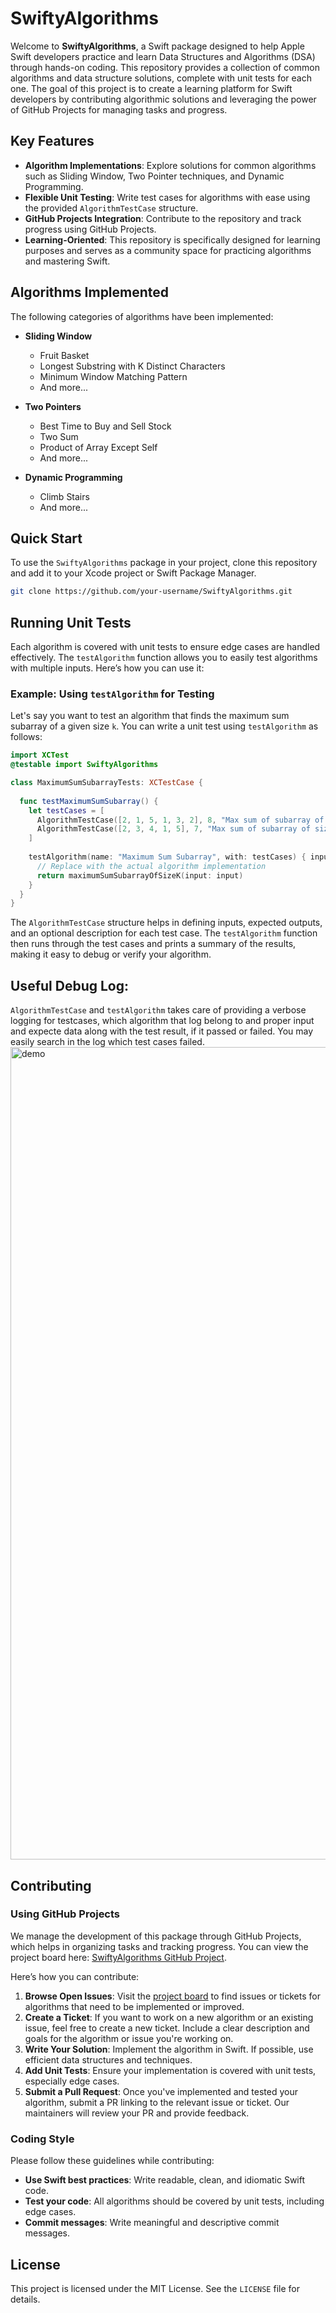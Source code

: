 # SwiftyAlgorithms

Welcome to **SwiftyAlgorithms**, a Swift package designed to help Apple Swift developers practice and learn Data Structures and Algorithms (DSA) through hands-on coding. This repository provides a collection of common algorithms and data structure solutions, complete with unit tests for each one. The goal of this project is to create a learning platform for Swift developers by contributing algorithmic solutions and leveraging the power of GitHub Projects for managing tasks and progress.

## Key Features

- **Algorithm Implementations**: Explore solutions for common algorithms such as Sliding Window, Two Pointer techniques, and Dynamic Programming.
- **Flexible Unit Testing**: Write test cases for algorithms with ease using the provided `AlgorithmTestCase` structure.
- **GitHub Projects Integration**: Contribute to the repository and track progress using GitHub Projects.
- **Learning-Oriented**: This repository is specifically designed for learning purposes and serves as a community space for practicing algorithms and mastering Swift.

## Algorithms Implemented

The following categories of algorithms have been implemented:

- **Sliding Window**
  - Fruit Basket
  - Longest Substring with K Distinct Characters
  - Minimum Window Matching Pattern
  - And more...
  
- **Two Pointers**
  - Best Time to Buy and Sell Stock
  - Two Sum
  - Product of Array Except Self
  - And more...

- **Dynamic Programming**
  - Climb Stairs
  - And more...

## Quick Start

To use the `SwiftyAlgorithms` package in your project, clone this repository and add it to your Xcode project or Swift Package Manager.

```bash
git clone https://github.com/your-username/SwiftyAlgorithms.git
```

## Running Unit Tests

Each algorithm is covered with unit tests to ensure edge cases are handled effectively. The `testAlgorithm` function allows you to easily test algorithms with multiple inputs. Here’s how you can use it:

### Example: Using `testAlgorithm` for Testing

Let's say you want to test an algorithm that finds the maximum sum subarray of a given size `k`. You can write a unit test using `testAlgorithm` as follows:

```swift
import XCTest
@testable import SwiftyAlgorithms

class MaximumSumSubarrayTests: XCTestCase {
  
  func testMaximumSumSubarray() {
    let testCases = [
      AlgorithmTestCase([2, 1, 5, 1, 3, 2], 8, "Max sum of subarray of size 3 is 8"),
      AlgorithmTestCase([2, 3, 4, 1, 5], 7, "Max sum of subarray of size 2 is 7")
    ]
    
    testAlgorithm(name: "Maximum Sum Subarray", with: testCases) { input in
      // Replace with the actual algorithm implementation
      return maximumSumSubarrayOfSizeK(input: input)
    }
  }
}
```

The `AlgorithmTestCase` structure helps in defining inputs, expected outputs, and an optional description for each test case. The `testAlgorithm` function then runs through the test cases and prints a summary of the results, making it easy to debug or verify your algorithm.

## Useful Debug Log:
`AlgorithmTestCase` and `testAlgorithm` takes care of providing a verbose logging for testcases, which algorithm that log belong to and proper input and expecte data along with the test result, if it passed or failed. You may easily search in the log which test cases failed.
<img width="1300" alt="demo" src="https://github.com/user-attachments/assets/5c56dd7a-a66d-4968-86b3-18bd6adc03b8">


## Contributing

### Using GitHub Projects

We manage the development of this package through GitHub Projects, which helps in organizing tasks and tracking progress. You can view the project board here: [SwiftyAlgorithms GitHub Project](https://github.com/users/mohshin-shah/projects/1).

Here’s how you can contribute:

1. **Browse Open Issues**: Visit the [project board](https://github.com/users/mohshin-shah/projects/1) to find issues or tickets for algorithms that need to be implemented or improved.
2. **Create a Ticket**: If you want to work on a new algorithm or an existing issue, feel free to create a new ticket. Include a clear description and goals for the algorithm or issue you're working on.
3. **Write Your Solution**: Implement the algorithm in Swift. If possible, use efficient data structures and techniques.
4. **Add Unit Tests**: Ensure your implementation is covered with unit tests, especially edge cases.
5. **Submit a Pull Request**: Once you've implemented and tested your algorithm, submit a PR linking to the relevant issue or ticket. Our maintainers will review your PR and provide feedback.

### Coding Style

Please follow these guidelines while contributing:

- **Use Swift best practices**: Write readable, clean, and idiomatic Swift code.
- **Test your code**: All algorithms should be covered by unit tests, including edge cases.
- **Commit messages**: Write meaningful and descriptive commit messages.

## License

This project is licensed under the MIT License. See the `LICENSE` file for details.

